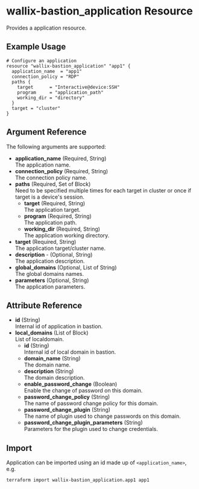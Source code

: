 # wallix-bastion_application Resource

Provides a application resource.

## Example Usage

```hcl
# Configure an application
resource "wallix-bastion_application" "app1" {
  application_name  = "app1"
  connection_policy = "RDP"
  paths {
    target      = "Interactive@device:SSH"
    program     = "application_path"
    working_dir = "directory"
  }
  target = "cluster"
}
```

## Argument Reference

The following arguments are supported:

- **application_name** (Required, String)  
  The application name.
- **connection_policy**  (Required, String)  
  The connection policy name.
- **paths** (Required, Set of Block)  
  Need to be specified multiple times for each target in cluster or once if target is a device's session.
  - **target** (Required, String)  
    The application target.
  - **program** (Required, String)  
    The application path.
  - **working_dir** (Required, String)  
    The application working directory.
- **target** (Required, String)  
  The application target/cluster name.
- **description** - (Optional, String)  
  The application description.
- **global_domains** (Optional, List of String)  
  The global domains names.
- **parameters** (Optional, String)  
  The application parameters.

## Attribute Reference

- **id** (String)  
  Internal id of application in bastion.
- **local_domains** (List of Block)  
  List of localdomain.
  - **id** (String)  
    Internal id of local domain in bastion.
  - **domain_name** (String)  
    The domain name.
  - **description** (String)  
    The domain description.
  - **enable_password_change** (Boolean)  
    Enable the change of password on this domain.
  - **password_change_policy** (String)  
    The name of password change policy for this domain.
  - **password_change_plugin** (String)  
    The name of plugin used to change passwords on this domain.
  - **password_change_plugin_parameters** (String)  
    Parameters for the plugin used to change credentials.

## Import

Application can be imported using an id made up of `<application_name>`, e.g.

```shell
terraform import wallix-bastion_application.app1 app1
```

